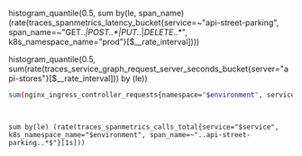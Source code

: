 histogram_quantile(0.5, sum by(le, span_name) (rate(traces_spanmetrics_latency_bucket{service=~"api-street-parking", span_name=~"GET..*$|POST..*$|PUT..*$|DELETE..*$", k8s_namespace_name="prod"}[$__rate_interval])))


histogram_quantile(0.5, sum(rate(traces_service_graph_request_server_seconds_bucket{server="api-stores"}[$__rate_interval])) by (le))


```bash
sum(nginx_ingress_controller_requests{namespace="$environment", service="$service", status=~"5..$"}) / sum(nginx_ingress_controller_requests{namespace="$environment", service="$service"})
```







```sum by(le) (rate(traces_spanmetrics_calls_total{service="$service", k8s_namespace_name="$environment", span_name=~"GET..*$|POST..*$|PUT..*$|DELETE..*$"}[1s]))


sum by(le) (rate(traces_spanmetrics_calls_total{service="$service", k8s_namespace_name="$environment", span_name=~"..api-street-parking..*$"}[1s]))